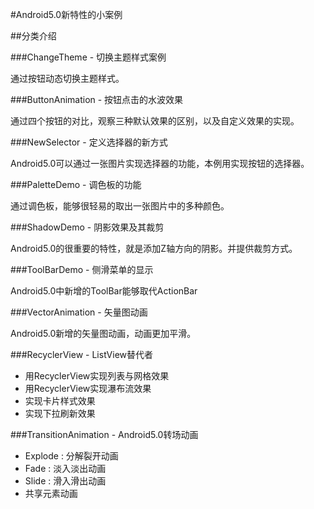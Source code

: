 #Android5.0新特性的小案例

##分类介绍

###ChangeTheme - 切换主题样式案例

通过按钮动态切换主题样式。

###ButtonAnimation - 按钮点击的水波效果

通过四个按钮的对比，观察三种默认效果的区别，以及自定义效果的实现。

###NewSelector - 定义选择器的新方式

Android5.0可以通过一张图片实现选择器的功能，本例用实现按钮的选择器。

###PaletteDemo - 调色板的功能

通过调色板，能够很轻易的取出一张图片中的多种颜色。

###ShadowDemo - 阴影效果及其裁剪

Android5.0的很重要的特性，就是添加Z轴方向的阴影。并提供裁剪方式。

###ToolBarDemo - 侧滑菜单的显示

Android5.0中新增的ToolBar能够取代ActionBar

###VectorAnimation - 矢量图动画

Android5.0新增的矢量图动画，动画更加平滑。

###RecyclerView - ListView替代者

-  用RecyclerView实现列表与网格效果
-  用RecyclerView实现瀑布流效果
-  实现卡片样式效果
-  实现下拉刷新效果

###TransitionAnimation - Android5.0转场动画

- Explode : 分解裂开动画
- Fade : 淡入淡出动画
- Slide : 滑入滑出动画
- 共享元素动画
